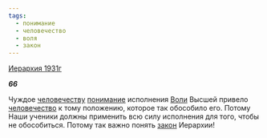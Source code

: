 ```yaml
---
tags:
  - понимание
  - человечество
  - воля
  - закон
---
```

[Иерархия 1931г](https://127.0.0.1:4002/agni/1931)

___66___

Чуждое [человечеству](../../../tags/#[человечество](../../../tags/#человечество)) [понимание](../../../tags/#понимание) исполнения [Воли](../../../tags/#воля) Высшей привело [человечество](../../../tags/#человечество) к тому положению, которое так обособило его. Потому Наши ученики должны применить всю силу исполнения для того, чтобы не обособиться. Потому так важно понять [закон](../../../tags/#закон) Иерархии!   

